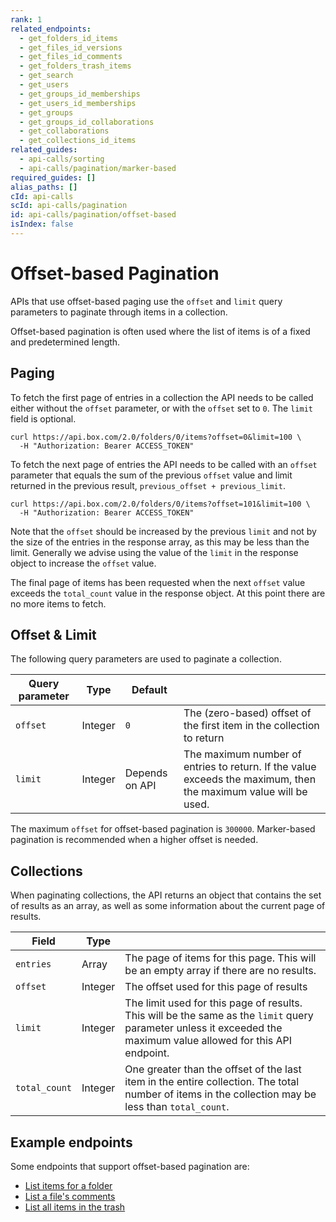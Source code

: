```yaml
---
rank: 1
related_endpoints:
  - get_folders_id_items
  - get_files_id_versions
  - get_files_id_comments
  - get_folders_trash_items
  - get_search
  - get_users
  - get_groups_id_memberships
  - get_users_id_memberships
  - get_groups
  - get_groups_id_collaborations
  - get_collaborations
  - get_collections_id_items
related_guides:
  - api-calls/sorting
  - api-calls/pagination/marker-based
required_guides: []
alias_paths: []
cId: api-calls
scId: api-calls/pagination
id: api-calls/pagination/offset-based
isIndex: false
---
```

# Offset-based Pagination

APIs that use offset-based paging use the `offset` and `limit` query parameters
to paginate through items in a collection.

Offset-based pagination is often used where the list of items is of a fixed and
predetermined length.

## Paging

To fetch the first page of entries in a collection the API needs to be called
either without the `offset` parameter, or with the `offset` set to `0`. The
`limit` field is optional.

```curl
curl https://api.box.com/2.0/folders/0/items?offset=0&limit=100 \
  -H "Authorization: Bearer ACCESS_TOKEN"
```

To fetch the next page of entries the API needs to be called with
an `offset` parameter that equals the sum of the previous `offset` value and
limit returned in the previous result, `previous_offset + previous_limit`.

```curl
curl https://api.box.com/2.0/folders/0/items?offset=101&limit=100 \
  -H "Authorization: Bearer ACCESS_TOKEN"
```

<Message type="notice">

Note that the `offset` should be increased by the previous `limit` and not by
the size of the entries in the response array, as this may be less than the
limit. Generally we advise using the value of the `limit` in the response
object to increase the `offset` value.

</Message>

The final page of items has been requested when the next `offset` value exceeds
the `total_count` value in the response object. At this point there are no more
items to fetch.

## Offset & Limit

The following query parameters are used to paginate a collection.

<!-- markdownlint-disable line-length -->

| Query parameter | Type    | Default        |                                                                                                                 |
| --------------- | ------- | -------------- | --------------------------------------------------------------------------------------------------------------- |
| `offset`        | Integer | `0`            | The (zero-based) offset of the first item in the collection to return                                           |
| `limit`         | Integer | Depends on API | The maximum number of entries to return. If the value exceeds the maximum, then the maximum value will be used. |

<!-- markdownlint-enable line-length -->

<Message type="notice">

The maximum `offset` for offset-based pagination is `300000`. Marker-based
pagination is recommended when a higher offset is needed.

</Message>

## Collections

When paginating collections, the API returns an object that contains the set of
results as an array, as well as some information about the current page of results.

<!-- markdownlint-disable line-length -->

| Field         | Type    |                                                                                                                                                                   |
| ------------- | ------- | ----------------------------------------------------------------------------------------------------------------------------------------------------------------- |
| `entries`     | Array   | The page of items for this page. This will be an empty array if there are no results.                                                                             |
| `offset`      | Integer | The offset used for this page of results                                                                                                                          |
| `limit`       | Integer | The limit used for this page of results. This will be the same as the `limit` query parameter unless it exceeded the maximum value allowed for this API endpoint. |
| `total_count` | Integer | One greater than the offset of the last item in the entire collection. The total number of items in the collection may be less than `total_count`.                |

<!-- markdownlint-enable line-length -->

## Example endpoints

Some endpoints that support offset-based pagination are:

* [List items for a folder](endpoint://get_folders_id_items)
* [List a file's comments](endpoint://get-files-id-comments)
* [List all items in the trash](endpoint://get-folders-trash-items)
